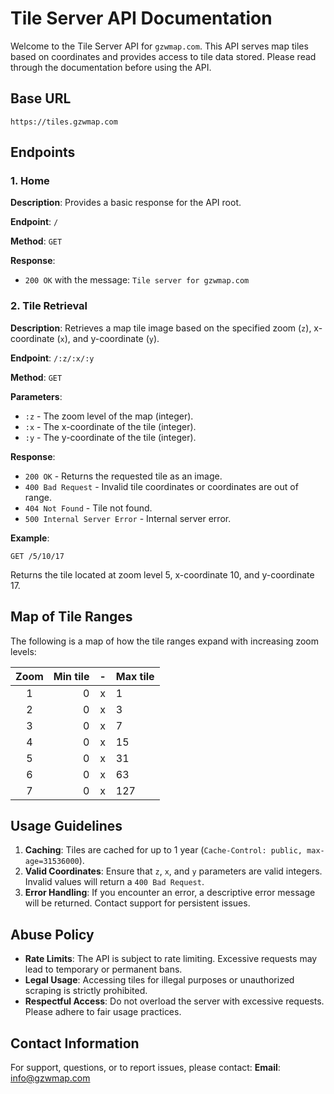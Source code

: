 
# Tile Server API Documentation

Welcome to the Tile Server API for `gzwmap.com`. This API serves map tiles based on coordinates and provides access to tile data stored. Please read through the documentation before using the API.

## Base URL

```plaintext
https://tiles.gzwmap.com
```

## Endpoints

### 1. Home

**Description**: Provides a basic response for the API root.

**Endpoint**: `/`

**Method**: `GET`

**Response**:
- `200 OK` with the message: `Tile server for gzwmap.com`

### 2. Tile Retrieval

**Description**: Retrieves a map tile image based on the specified zoom (`z`), x-coordinate (`x`), and y-coordinate (`y`).

**Endpoint**: `/:z/:x/:y`

**Method**: `GET`

**Parameters**:
- `:z` - The zoom level of the map (integer).
- `:x` - The x-coordinate of the tile (integer).
- `:y` - The y-coordinate of the tile (integer).

**Response**:
- `200 OK` - Returns the requested tile as an image.
- `400 Bad Request` - Invalid tile coordinates or coordinates are out of range.
- `404 Not Found` - Tile not found.
- `500 Internal Server Error` - Internal server error.

**Example**:
```plaintext
GET /5/10/17
```
Returns the tile located at zoom level 5, x-coordinate 10, and y-coordinate 17.

## Map of Tile Ranges

The following is a map of how the tile ranges expand with increasing zoom levels:

| Zoom | Min tile |  -  | Max tile |
|:----:|---------:|:---:|:---------|
|  1   |        0 |  x  | 1        |
|  2   |        0 |  x  | 3        |
|  3   |        0 |  x  | 7        |
|  4   |        0 |  x  | 15       |
|  5   |        0 |  x  | 31       |
|  6   |        0 |  x  | 63       |
|  7   |        0 |  x  | 127      |

## Usage Guidelines

1. **Caching**: Tiles are cached for up to 1 year (`Cache-Control: public, max-age=31536000`).
2. **Valid Coordinates**: Ensure that `z`, `x`, and `y` parameters are valid integers. Invalid values will return a `400 Bad Request`.
3. **Error Handling**: If you encounter an error, a descriptive error message will be returned. Contact support for persistent issues.

## Abuse Policy

- **Rate Limits**: The API is subject to rate limiting. Excessive requests may lead to temporary or permanent bans.
- **Legal Usage**: Accessing tiles for illegal purposes or unauthorized scraping is strictly prohibited.
- **Respectful Access**: Do not overload the server with excessive requests. Please adhere to fair usage practices.

## Contact Information

For support, questions, or to report issues, please contact:
**Email**: [info@gzwmap.com](mailto:info@gzwmap.com)
